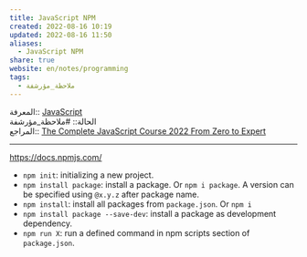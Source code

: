 ```yaml
---  
title: JavaScript NPM  
created: 2022-08-16 10:19  
updated: 2022-08-16 11:50  
aliases:  
  - JavaScript NPM  
share: true  
website: en/notes/programming  
tags:  
  - ملاحظة_مؤرشفة  
---  
```

  
  
المعرفة:: [JavaScript](JavaScript)  
الحالة:: #ملاحظة_مؤرشفة  
المراجع:: [The Complete JavaScript Course 2022 From Zero to Expert](The%20Complete%20JavaScript%20Course%202022%20From%20Zero%20to%20Expert)  
  
---  
  
<https://docs.npmjs.com/>  
  
- `npm init`: initializing a new project.  
- `npm install package`: install a package. Or `npm i package`. A version can be specified using `@x.y.z` after package name.  
- `npm install`: install all packages from `package.json`. Or `npm i`  
- `npm install package --save-dev`: install a package as development dependency.  
- `npm run X`: run a defined command in npm scripts section of `package.json`.  
